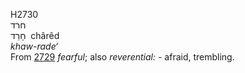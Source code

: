 <body>
  <p>H2730<br>  חרד  <br> חָרֵד  ‎  chârêd  <br><i>khaw-rade‘ </i><br>From <a href="h2729.htm">2729</a>  <i>fearful</i>; also <i>reverential: - </i>afraid, trembling.<br></p>
 </body>